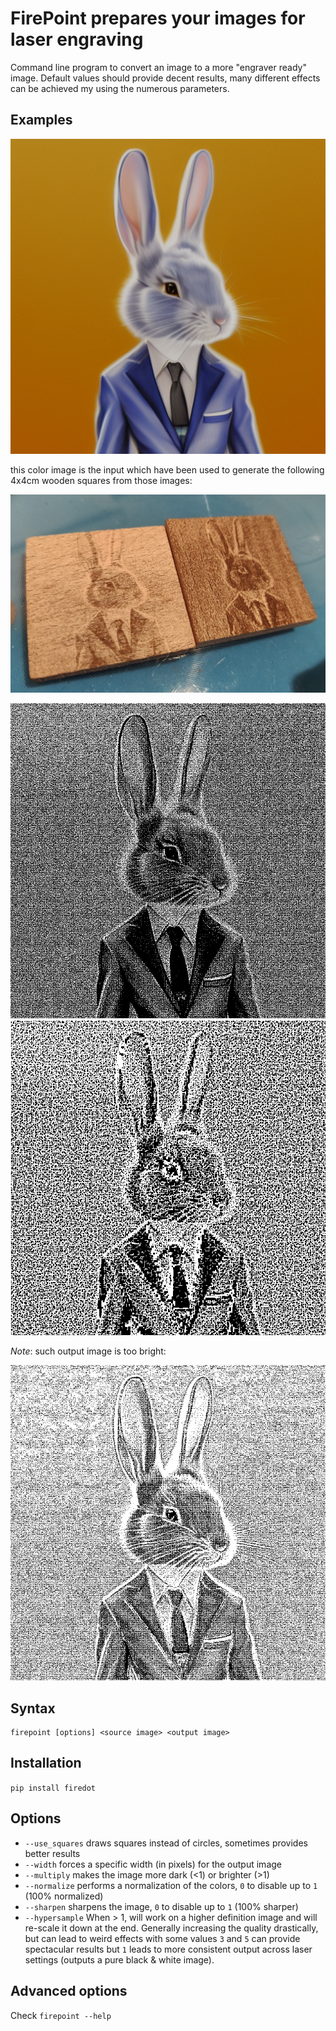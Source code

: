 # FirePoint prepares your images for laser engraving

Command line program to convert an image to a more "engraver ready" image.
Default values should provide decent results, many different effects can be achieved my using the numerous parameters.

## Examples

![image](https://raw.githubusercontent.com/fdev31/firedot/main/images/ref.png)

this color image is the input which have been used to generate the following 4x4cm wooden squares from those images:

![image](https://raw.githubusercontent.com/fdev31/firedot/main/images/output.jpg)

![image](https://raw.githubusercontent.com/fdev31/firedot/main/images/img1.png)
![image](https://raw.githubusercontent.com/fdev31/firedot/main/images/img3.png)

*Note*: such output image is too bright:

![image](https://raw.githubusercontent.com/fdev31/firedot/main/images/img2.png)

## Syntax

```
firepoint [options] <source image> <output image>
```

## Installation

`pip install firedot`


## Options

- `--use_squares` draws squares instead of circles, sometimes provides better results
- `--width` forces a specific width (in pixels) for the output image
- `--multiply` makes the image more dark (<1) or brighter (>1)
- `--normalize` performs a normalization of the colors, `0` to disable up to `1` (100% normalized)
- `--sharpen` sharpens the image, `0` to disable up to `1` (100% sharper)
- `--hypersample` When > 1, will work on a higher definition image and will re-scale it down at the end. Generally increasing the quality drastically, but can lead to weird effects with some values `3` and `5` can provide spectacular results but `1` leads to more consistent output across laser settings (outputs a pure black & white image).

## Advanced options

Check `firepoint --help`

